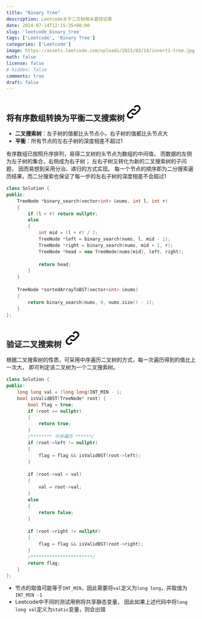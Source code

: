 ```yaml
---
title: "Binary Tree"
description: Leetcode关于二叉树相关题目记录
date: 2024-07-14T12:15:35+08:00
slug: 'leetcode_binary_tree'
tags: ['Leetcode', 'Binary Tree']
categories: ['Leetcode']
image: https://assets.leetcode.com/uploads/2021/03/14/invert1-tree.jpg
math: false
license: false
# hidden: false
comments: true
draft: false
---
```


## 将有序数组转换为平衡二叉搜索树[![Link](link.svg)](https://leetcode.cn/problems/convert-sorted-array-to-binary-search-tree/description/?envType=study-plan-v2&envId=top-100-liked)

- **二叉搜索树**：左子树的值都比头节点小，右子树的值都比头节点大
- **平衡**：所有节点的左右子树的深度相差不超过1

有序数组已按照升序排列，易得二叉树的头节点为数组的中间值，
而数据的左侧为左子树的集合，右侧成为右子树；
左右子树又转化为新的二叉搜索树的子问题，
因而易想到采用分治、递归的方式实现。
每一个节点的顺序即为二分搜索遍历结果，而二分搜索也保证了每一步的左右子树的深度相差不会超过1

```cpp
class Solution {
public:
    TreeNode *binary_search(vector<int> &nums, int l, int r)
    {
        if (l > r) return nullptr;
        else
        {
            int mid = (l + r) / 2;
            TreeNode *left = binary_search(nums, l, mid - 1);
            TreeNode *right = binary_search(nums, mid + 1, r);
            TreeNode *head = new TreeNode(nums[mid], left, right);

            return head;
        }
    }

    TreeNode *sortedArrayToBST(vector<int> &nums)
    {
        return binary_search(nums, 0, nums.size() - 1);
    }
};
```

## 验证二叉搜索树 [![Link](link.svg)](https://leetcode.cn/problems/validate-binary-search-tree/description/?envType=study-plan-v2&envId=top-100-liked)

根据二叉搜索树的性质，可采用中序遍历二叉树的方式，每一次遍历得到的值比上一次大，
即可判定该二叉树为一个二叉搜索树。

```cpp
class Solution {
public:
    long long val = (long long)INT_MIN - 1;
    bool isValidBST(TreeNode* root) {
        bool flag = true;
        if (root == nullptr)
        {
            return true;
        }
        /******** 中序遍历 ******/
        if (root->left != nullptr)
        {
            flag = flag && isValidBST(root->left);
        }

        if (root->val > val)
        {
            val = root->val;
        }
        else
        {
            return false;
        }

        if (root->right != nullptr)
        {
            flag = flag && isValidBST(root->right);
        }
        /***********************/
        return flag;
    }
};
```
- 节点的取值可能等于`INT_MIN`，因此需要将`val`定义为`long long`，并取值为`INT_MIN -1`
- Leetcode中不同的测试用例将共享静态变量，
因此如果上述代码中将`long long val`定义为`static`变量，则会出错

